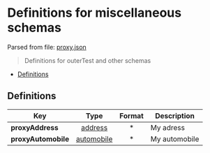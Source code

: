 # __Definitions for miscellaneous schemas__

Parsed from file: [proxy.json](https://github.com/McCastles/JMC/blob/master/examples/outer/definitions/proxy.json)
> Definitions for outerTest and other schemas
* [Definitions](#definitions)
## __Definitions__
|Key|Type|Format|Description|
|-|:-:|:-:|-|
|__proxyAddress__|[address](#definitions)|*|My adress|
|__proxyAutomobile__|[automobile](#definitions)|*|My automobile|